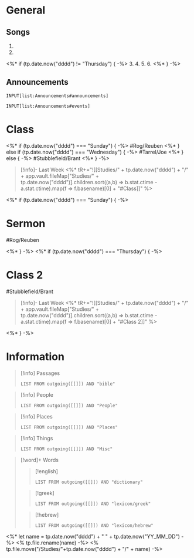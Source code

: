 # General 

## Songs
1. 
2. 
<%* if (tp.date.now("dddd") != "Thursday") { -%>
3. 
4. 
5. 
6. 
<%* } -%>

## Announcements
```meta-bind
INPUT[list:Announcements#announcements]
```
```meta-bind
INPUT[list:Announcements#events]
```

# Class

<%* if (tp.date.now("dddd") === "Sunday") { -%>
#Rog/Reuben
<%* } else if (tp.date.now("dddd") === "Wednesday") { -%>
#Tarrel/Joe 
<%* } else { -%>
#Stubblefield/Brant
<%* } -%>

> [!info]- Last Week
> <%*
tR+="![[Studies/" + tp.date.now("dddd") + "/" + app.vault.fileMap["Studies/" + tp.date.now("dddd")].children.sort((a,b) => b.stat.ctime - a.stat.ctime).map(f => f.basename)[0] + "#Class]]"
%>

<%* if (tp.date.now("dddd") === "Sunday") { -%>
# Sermon

#Rog/Reuben 


<%* } -%>
<%* if (tp.date.now("dddd") === "Thursday") { -%>
# Class 2

#Stubblefield/Brant


> [!info]- Last Week
> <%*
tR+="![[Studies/" + tp.date.now("dddd") + "/" + app.vault.fileMap["Studies/" + tp.date.now("dddd")].children.sort((a,b) => b.stat.ctime - a.stat.ctime).map(f => f.basename)[0] + "#Class 2]]"
%>

<%* } -%>
# Information

> [!info] Passages
> ```dataview
> LIST FROM outgoing([[]]) AND "bible"
> ```

> [!info] People
> ```dataview
> LIST FROM outgoing([[]]) AND "People"
> ```

> [!info] Places
> ```dataview
> LIST FROM outgoing([[]]) AND "Places"
> ```

> [!info] Things
> ```dataview
> LIST FROM outgoing([[]]) AND "Misc"
> ```

> [!word]+ Words
> > [!english]
> > ```dataview
> > LIST FROM outgoing([[]]) AND "dictionary"
> > ```
> 
> > [!greek]
> > ```dataview
> > LIST FROM outgoing([[]]) AND "lexicon/greek"
> > ```
> 
> > [!hebrew]
> > ```dataview
> > LIST FROM outgoing([[]]) AND "lexicon/hebrew"
> > ```


<%* let name =  tp.date.now("dddd") + " " + tp.date.now("YY_MM_DD") -%>
<% tp.file.rename(name) -%>
<% tp.file.move("/Studies/"+tp.date.now("dddd") + "/" + name) -%>